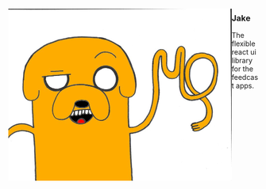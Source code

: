 <p align="right" >
<img src="https://raw.githubusercontent.com/feedcast/jake/master/jake.jpg" width="450" align="left" />
<h3 align="left">Jake</h3>
<span align="right">The flexible react ui library for the feedcast apps.</span>
</p>
